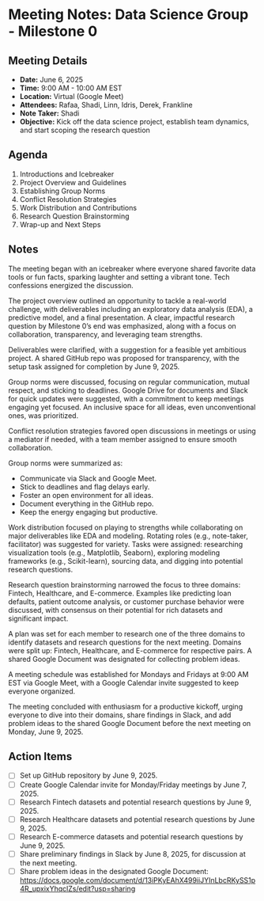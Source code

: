 # Meeting Notes: Data Science Group - Milestone 0

## Meeting Details

- **Date:** June 6, 2025
- **Time:** 9:00 AM - 10:00 AM EST
- **Location:** Virtual (Google Meet)
- **Attendees:** Rafaa, Shadi, Linn, Idris, Derek, Frankline
- **Note Taker:** Shadi
- **Objective:** Kick off the data science project, establish team dynamics,
and start scoping the research question

## Agenda

1. Introductions and Icebreaker
2. Project Overview and Guidelines
3. Establishing Group Norms
4. Conflict Resolution Strategies
5. Work Distribution and Contributions
6. Research Question Brainstorming
7. Wrap-up and Next Steps

## Notes

The meeting began with an icebreaker where everyone shared favorite data tools
or fun facts, sparking laughter and setting a vibrant tone. Tech confessions
energized the discussion.

The project overview outlined an opportunity to tackle a real-world challenge,
with deliverables including an exploratory data analysis (EDA), a predictive
model, and a final presentation. A clear, impactful research question by
Milestone 0’s end was emphasized, along with a focus on collaboration,
transparency, and leveraging team strengths.

Deliverables were clarified, with a suggestion for a feasible yet ambitious
project. A shared GitHub repo was proposed for transparency, with the setup
task assigned for completion by June 9, 2025.

Group norms were discussed, focusing on regular communication, mutual respect,
and sticking to deadlines. Google Drive for documents and Slack for quick
updates were suggested, with a commitment to keep meetings engaging yet
focused. An inclusive space for all ideas, even unconventional ones, was
prioritized.

Conflict resolution strategies favored open discussions in meetings or using a
mediator if needed, with a team member assigned to ensure smooth collaboration.

Group norms were summarized as:

- Communicate via Slack and Google Meet.
- Stick to deadlines and flag delays early.
- Foster an open environment for all ideas.
- Document everything in the GitHub repo.
- Keep the energy engaging but productive.

Work distribution focused on playing to strengths while collaborating on major
deliverables like EDA and modeling. Rotating roles (e.g., note-taker,
facilitator) was suggested for variety. Tasks were assigned: researching
visualization tools (e.g., Matplotlib, Seaborn), exploring modeling
frameworks (e.g., Scikit-learn), sourcing data, and digging into potential
research questions.

Research question brainstorming narrowed the focus to three domains: Fintech,
Healthcare, and E-commerce. Examples like predicting loan defaults, patient
outcome analysis, or customer purchase behavior were discussed, with consensus
on their potential for rich datasets and significant impact.

A plan was set for each member to research one of the three domains to
identify datasets and research questions for the next meeting. Domains were
split up: Fintech, Healthcare, and E-commerce for respective pairs. A shared
Google Document was designated for collecting problem ideas.

A meeting schedule was established for Mondays and Fridays at 9:00 AM EST via
Google Meet, with a Google Calendar invite suggested to keep everyone
organized.

The meeting concluded with enthusiasm for a productive kickoff, urging
everyone to dive into their domains, share findings in Slack, and add problem
ideas to the shared Google Document before the next meeting on Monday,
June 9, 2025.

## Action Items

- [ ] Set up GitHub repository by June 9, 2025.
- [ ] Create Google Calendar invite for Monday/Friday meetings by June 7, 2025.
- [ ] Research Fintech datasets and potential research questions by June 9, 2025.
- [ ] Research Healthcare datasets and potential research questions by June 9, 2025.
- [ ] Research E-commerce datasets and potential research questions by June 9, 2025.
- [ ] Share preliminary findings in Slack by June 8, 2025, for discussion at the
next meeting.
- [ ] Share problem ideas in the designated Google Document:
<https://docs.google.com/document/d/13iPKyEAhX499iiJYInLbcRKySS1p4R_upxixYhqclZs/edit?usp=sharing>
